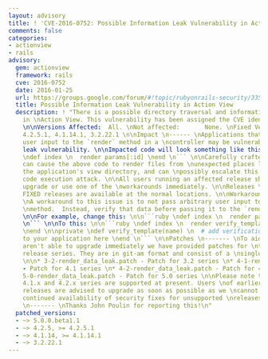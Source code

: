 ```yaml
---
layout: advisory
title: ! 'CVE-2016-0752: Possible Information Leak Vulnerability in Action View'
comments: false
categories:
- actionview
- rails
advisory:
  gem: actionview
  framework: rails
  cve: 2016-0752
  date: 2016-01-25
  url: https://groups.google.com/forum/#!topic/rubyonrails-security/335P1DcLG00
  title: Possible Information Leak Vulnerability in Action View
  description: ! "There is a possible directory traversal and information leak vulnerability
    in \nAction View. This vulnerability has been assigned the CVE identifier \nCVE-2016-0752.
    \n\nVersions Affected:  All. \nNot affected:       None. \nFixed Versions:     5.0.0.beta1.1,
    4.2.5.1, 4.1.14.1, 3.2.22.1 \n\nImpact \n------ \nApplications that pass unverified
    user input to the `render` method in a \ncontroller may be vulnerable to an information
    leak vulnerability. \n\nImpacted code will look something like this: \n\n```ruby
    \ndef index \n  render params[:id] \nend \n``` \n\nCarefully crafted requests
    can cause the above code to render files from \nunexpected places like outside
    the application's view directory, and can \npossibly escalate this to a remote
    code execution attack. \n\nAll users running an affected release should either
    upgrade or use one of the \nworkarounds immediately. \n\nReleases \n-------- \nThe
    FIXED releases are available at the normal locations. \n\nWorkarounds \n-----------
    \nA workaround to this issue is to not pass arbitrary user input to the `render`
    \nmethod.  Instead, verify that data before passing it to the `render` method.
    \n\nFor example, change this: \n\n```ruby \ndef index \n  render params[:id] \nend
    \n``` \n\nTo this: \n\n```ruby \ndef index \n  render verify_template(params[:id])
    \nend \n\nprivate \ndef verify_template(name) \n  # add verification logic particular
    to your application here \nend \n``` \n\nPatches \n------- \nTo aid users who
    aren't able to upgrade immediately we have provided patches for \nthe two supported
    release series. They are in git-am format and consist of a \nsingle changeset.
    \n\n* 3-2-render_data_leak.patch - Patch for 3.2 series \n* 4-1-render_data_leak.patch
    - Patch for 4.1 series \n* 4-2-render_data_leak.patch - Patch for 4.2 series \n*
    5-0-render_data_leak.patch - Patch for 5.0 series \n\nPlease note that only the
    4.1.x and 4.2.x series are supported at present. Users \nof earlier unsupported
    releases are advised to upgrade as soon as possible as we \ncannot guarantee the
    continued availability of security fixes for unsupported \nreleases. \n\nCredits
    \n------- \nThanks John Poulin for reporting this!\n"
  patched_versions:
  - ~> 5.0.0.beta1.1
  - ~> 4.2.5, >= 4.2.5.1
  - ~> 4.1.14, >= 4.1.14.1
  - ~> 3.2.22.1
---
```

